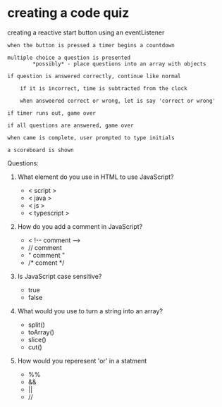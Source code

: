 
# creating a code quiz
creating a reactive start button using an eventListener

    when the button is pressed a timer begins a countdown

    multiple choice a question is presented
            *possibly* - place questions into an array with objects

    if question is answered correctly, continue like normal

        if it is incorrect, time is subtracted from the clock

        when answeered correct or wrong, let is say 'correct or wrong'

    if timer runs out, game over

    if all questions are answered, game over

    when came is complete, user prompted to type initials
    
    a scoreboard is shown 



Questions:

1. What element do you use in HTML to use JavaScript?
    * < script >
    * < java >
    * < js >
    * < typescript >

2. How do you add a comment in JavaScript?
    * < !-- comment -->
    * // comment
    * " comment "
    * /* coment */

3. Is JavaScript case sensitive?
    * true
    * false

4. What would you use to turn a string into an array?
    * split()
    * toArray()
    * slice()
    * cut()

5. How would you reperesent 'or' in a statment
    * %%
    * &&
    * ||
    * //


